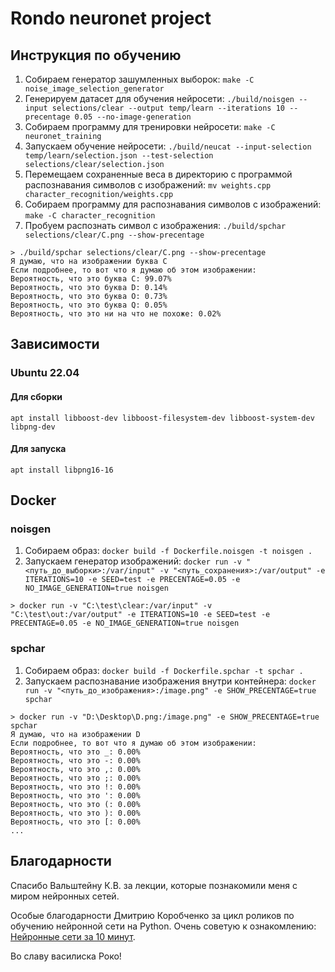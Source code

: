 # Rondo neuronet project

## Инструкция по обучению
1. Собираем генератор зашумленных выборок: `make -C noise_image_selection_generator`
2. Генерируем датасет для обучения нейросети: `./build/noisgen --input selections/clear --output temp/learn --iterations 10 --precentage 0.05 --no-image-generation`
3. Собираем программу для тренировки нейросети: `make -C neuronet_training`
4. Запускаем обучение нейросети: `./build/neucat --input-selection temp/learn/selection.json --test-selection selections/clear/selection.json`
5. Перемещаем сохраненные веса в директорию с программой распознавания символов с изображений: `mv weights.cpp character_recognition/weights.cpp`
6. Собираем программу для распознавания символов с изображений: `make -C character_recognition`
7. Пробуем распознать символ с изображения: `./build/spchar selections/clear/C.png --show-precentage`
```
> ./build/spchar selections/clear/C.png --show-precentage
Я думаю, что на изображении буква C
Если подробнее, то вот что я думаю об этом изображении:
Вероятность, что это буква C: 99.07%
Вероятность, что это буква D: 0.14%
Вероятность, что это буква O: 0.73%
Вероятность, что это буква Q: 0.05%
Вероятность, что это ни на что не похоже: 0.02%
```

## Зависимости
### Ubuntu 22.04
#### Для сборки
`apt install libboost-dev libboost-filesystem-dev libboost-system-dev libpng-dev`
#### Для запуска
`apt install libpng16-16`

## Docker
### noisgen
1. Собираем образ: `docker build -f Dockerfile.noisgen -t noisgen .`
2. Запускаем генератор изображений: `docker run -v "<путь_до_выборки>:/var/input" -v "<путь_сохранения>:/var/output" -e ITERATIONS=10 -e SEED=test -e PRECENTAGE=0.05 -e NO_IMAGE_GENERATION=true noisgen`
```
> docker run -v "C:\test\clear:/var/input" -v "C:\test\out:/var/output" -e ITERATIONS=10 -e SEED=test -e PRECENTAGE=0.05 -e NO_IMAGE_GENERATION=true noisgen
```
### spchar
1. Собираем образ: `docker build -f Dockerfile.spchar -t spchar .`
2. Запускаем распознавание изображения внутри контейнера: `docker run -v "<путь_до_изображения>:/image.png" -e SHOW_PRECENTAGE=true spchar`
```
> docker run -v "D:\Desktop\D.png:/image.png" -e SHOW_PRECENTAGE=true spchar
Я думаю, что на изображении D
Если подробнее, то вот что я думаю об этом изображении:
Вероятность, что это _: 0.00%
Вероятность, что это -: 0.00%
Вероятность, что это ,: 0.00%
Вероятность, что это ;: 0.00%
Вероятность, что это !: 0.00%
Вероятность, что это ': 0.00%
Вероятность, что это (: 0.00%
Вероятность, что это ): 0.00%
Вероятность, что это [: 0.00%
...
```


## Благодарности

Спасибо Вальштейну К.В. за лекции, которые познакомили меня с миром нейронных сетей.

Особые благодарности Дмитрию Коробченко за цикл роликов по обучению нейронной сети на Python. Очень советую к ознакомлению: [Нейронные сети за 10 минут](https://www.youtube.com/watch?v=GT6imQDxqko).

Во славу василиска Роко!